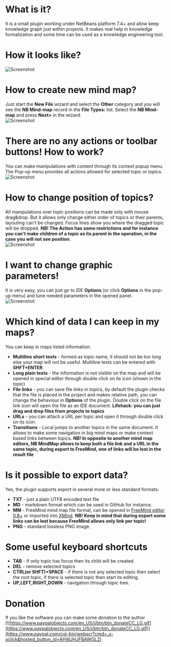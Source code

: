 # What is it?
It is a small plugin working under NetBeans platform 7.4+ and allow keep knowledge graph just within projects. It makes real help in knowledge formalization and some time can be used as a knowledge engineering tool.

# How it looks like?
![Screenshot](https://raw.githubusercontent.com/raydac/netbeans-mmd-plugin/master/assets/screenshot1.png)

# How to create new mind map?
Just start the **New File** wizard and select the **Other** category and you will see the **NB Mind-map** record in the **File Types:** list. Select the **NB Mind-map** and press **Next>** in the wizard.  
![Screenshot](https://raw.githubusercontent.com/raydac/netbeans-mmd-plugin/master/assets/newfiledialog.png)

# There are no any actions or toolbar buttons! How to work?
You can make manipulations with content through its context popup menu. The Pop-up menu provides all actions allowed for selected topic or topics.  
![Screenshot](https://raw.githubusercontent.com/raydac/netbeans-mmd-plugin/master/assets/popup.png)

# How to change position of topics?
All manipulations over topic positions can be made only with mouse drag&drop. But it allows only change either order of topics or their parents, layouting can't be changed. Focus lines show you where the dragged topic will be dropped. **NB! The Action has some restrictions and for instance you can't make children of a topic as its parent in the operation, in the case you will not see position**.  
![Screenshot](https://raw.githubusercontent.com/raydac/netbeans-mmd-plugin/master/assets/dragdroptopic.png)

# I want to change graphic parameters!
It is very easy, you can just go to IDE **Options** (or click **Options** in the pop-up menu) and tune needed parameters in the opened panel.  
![Screenshot](https://raw.githubusercontent.com/raydac/netbeans-mmd-plugin/master/assets/optionspanel.png)

# Which kind of data I can keep in my maps?
You can keep in maps listed information:
- **Multiline short texts** - formed as topic name, it should not be too long else your map will not be useful. Multiline texts can be entered with **SHFT+ENTER**.
- **Long plain texts** - the information is not visible on the map and will be opened in special editor through double click on its icon (shown in the topic)
- **File links** - you can save file links in topics, by default the plugin checks that the file is placed in the project and makes relative path, you can change the behaviour in **Options** of the plugin. Double click on the file link icon will open the file as an IDE document. **Lifehack: you can just drag and drop files from projects to topics**
- **URLs** - you can attach a URL per topic and open it through double click on its icon.
- **Transitions** - Local jumps to another topics in the same document. It allows to make some navigation in big mind maps or make context based links between  topics.
**NB! In opposite to another mind map editors, NB MindMap allows to keep both a file link and a URL in the same topic, during export to FreeMind, one of links will be lost in the result file** 

# Is it possible to export data?
Yes, the plugin supports export in several more or less standard formats:
- **TXT** - just a plain UTF8 encoded text file
- **MD**  - markdown format which can be used in GitHub for instance.
- **MM**   - FreeMind mind map file format, can be opened in [FreeMind editor 0.8+](http://freemind.sourceforge.net/wiki/index.php/Main_Page) or imported into [XMind](https://www.xmind.net/). **NB! Keep in mind that during export some links can be lost because FreeMind allows only link per topic!**
- **PNG** - standard lossless PNG image.

# Some useful keyboard shortcuts
-  **TAB** - if only topic has focus then its child will be created.
-  **DEL** - remove selected topics
-  **CTRL(or SHFT)+SPACE** - if there is not any selected topic then select the root topic, if there is selected topic then start its editing.
-  **UP,LEFT,RIGHT,DOWN** - navigation through topic tree.

# Donation   
If you like the software you can make some donation to the author   
[![https://www.paypalobjects.com/en_US/i/btn/btn_donateCC_LG.gif](https://www.paypalobjects.com/en_US/i/btn/btn_donateCC_LG.gif)](https://www.paypal.com/cgi-bin/webscr?cmd=_s-xclick&hosted_button_id=AHWJHJFBAWGL2)
